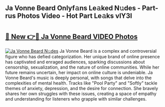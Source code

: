 ## Ja Vonne Beard Onlyf𝚊ns Le𝚊ked N𝚞des - Part-rus Photos Video - Hot Part Le𝚊ks vlY3I

# <h2><a href="http://ac18146.deff.icu/?id=Ja+Vonne+Beard">🔗 New 👉🔴 Ja Vonne Beard VIDEO Photos</a></h2>

[![Ja Vonne Beard N𝚞des](https://i.imgur.com/rIISA9y.gif)](http://ac18146.deff.icu/?id=Ja+Vonne+Beard)
Ja Vonne Beard is a complex and controversial figure who has defied categorization. Her unique brand of online presence has captivated and enraged audiences, sparking discussions about censorship, sexualization, and the nature of online communities. While her future remains uncertain, her impact on online culture is undeniable. Ja Vonne Beard's music is deeply personal, with songs that delve into the complexities of mental health. Tracks like "Pool Party" and "Softly" tackle themes of anxiety, depression, and the desire for connection. She bravely shares her own struggles with these issues, creating a space of empathy and understanding for listeners who grapple with similar challenges.
